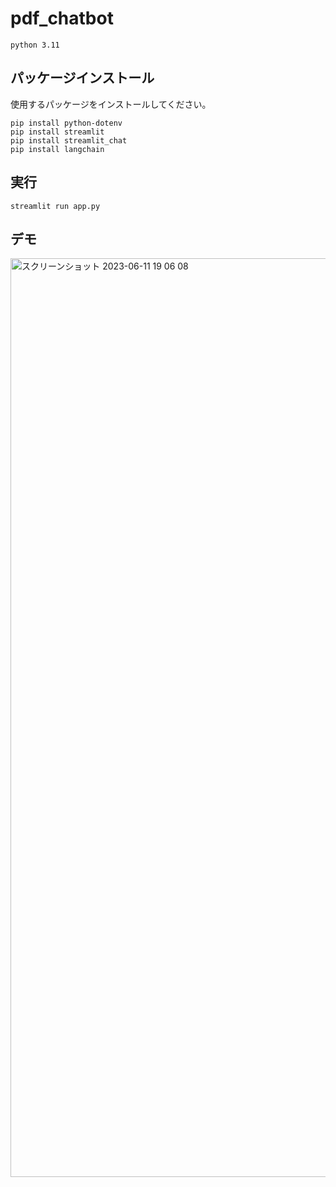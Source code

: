 # pdf_chatbot
`python 3.11`
## パッケージインストール
使用するパッケージをインストールしてください。
```
pip install python-dotenv
pip install streamlit 
pip install streamlit_chat
pip install langchain
```
## 実行
```
streamlit run app.py
```
## デモ
<img width="1470" alt="スクリーンショット 2023-06-11 19 06 08" src="https://github.com/kuroro-31/pdf_chatbot/assets/34049491/5eb06ce3-32b5-422f-a523-9d153bd29098">

